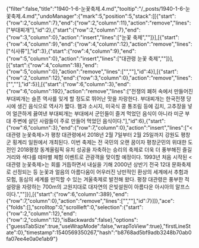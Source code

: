 {"filter":false,"title":"1940-1-6-눈꽃축제.4.md","tooltip":"/_posts/1940-1-6-눈꽃축제.4.md","undoManager":{"mark":5,"position":5,"stack":[[{"start":{"row":2,"column":7},"end":{"row":2,"column":11},"action":"remove","lines":["부대찌개"],"id":2},{"start":{"row":2,"column":7},"end":{"row":3,"column":0},"action":"insert","lines":["눈꽃 축제",""]}],[{"start":{"row":4,"column":9},"end":{"row":4,"column":12},"action":"remove","lines":["식사류"],"id":3},{"start":{"row":4,"column":9},"end":{"row":5,"column":0},"action":"insert","lines":["대관령 눈꽃 축제",""]}],[{"start":{"row":4,"column":18},"end":{"row":5,"column":0},"action":"remove","lines":["",""],"id":4}],[{"start":{"row":2,"column":12},"end":{"row":3,"column":0},"action":"remove","lines":["",""],"id":5}],[{"start":{"row":6,"column":3},"end":{"row":6,"column":192},"action":"remove","lines":["전쟁의 폐허 속에서 만들어진 부대찌개는 슬픈 역사를 잊게 할 정도로 뛰어난 맛을 자랑한다. 부대찌개는 한국전쟁 당시에 생긴 음식으로 역사가 짧다. 햄과 소시지, 미국식 콩 통조림 등에 김치, 고추장을 넣어 얼큰하게 끓여낸 부대찌개는 부대에서 군인들이 즐겨 먹었던 음식이 아니라 미군 부대 주변에 살던 사람들이 주로 만들어 먹었던 음식이다."],"id":6},{"start":{"row":6,"column":3},"end":{"row":7,"column":0},"action":"insert","lines":["<대관령 눈꽃축제>가 평창 대관령에서 2018년 2월 7일부터 2월 25일까지 강원도 평창군 횡계리 일원에서 개최된다. 이번 축제는 전 국민의 오랜 꿈이자 평창군민의 위대한 도전인 2018평창 동계올림픽 유치 성공을 자축하는 승리의 축제로 더욱 더 풍부해진 즐길 거리와 색다를 테마별 체험 이벤트로 관광객을 맞이할 예정이다. 1993년 처음 시작된 <대관령 눈꽃축제>는 회를 거듭하면서 내실을 기해 2000년 상반기 전국 12대 문화축제로 선정되는 등 눈꽃과 얼음의 아름다움이 어우러진 낭만적인 환상의 세계에서 추험과 모험, 동심의 세계를 만끽할 수 있는 겨울축제로 발전해 왔다. 평창 대관령은 풍부한 적설량을 자랑하는 700m의 고원지대로 대자연의 은빚설원이 아름다운 아시아의 알프스이다.",""]}],[{"start":{"row":6,"column":389},"end":{"row":7,"column":0},"action":"remove","lines":["",""],"id":7}]]},"ace":{"folds":[],"scrolltop":0,"scrollleft":0,"selection":{"start":{"row":2,"column":12},"end":{"row":2,"column":12},"isBackwards":false},"options":{"guessTabSize":true,"useWrapMode":false,"wrapToView":true},"firstLineState":0},"timestamp":1540569350267,"hash":"b8768ad5bf9adb3248b70ab0fa07ee4e0a0e1ab9"}